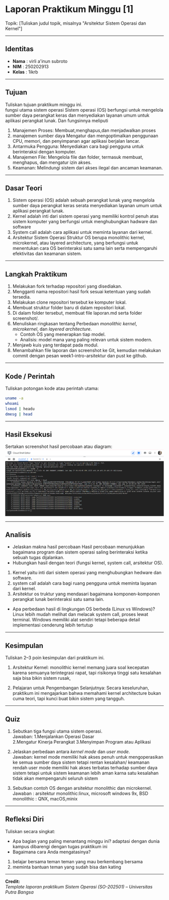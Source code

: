 
# Laporan Praktikum Minggu [1]
Topik: [Tuliskan judul topik, misalnya "Arsitektur Sistem Operasi dan Kernel"]

---

## Identitas
- **Nama**  : virli a'inun subroto
- **NIM**   : 250202913 
- **Kelas** : 1ikrb

---

## Tujuan
Tuliskan tujuan praktikum minggu ini.  
fungsi utama sistem operasi
Sistem operasi (OS) berfungsi untuk mengelola sumber daya perangkat keras dan menyediakan layanan umum untuk aplikasi perangkat lunak.
Dan fungsinnya meliputi
1. Manajemen Proses: Membuat,menghapus,dan menjadwalkan proses
2. manajemen sumber daya 
   Mengatur dan mengoptimalkan penggunaan CPU, memori, dan penyimpanan agar aplikasi berjalan lancar.
3. Antarmuka Pengguna:
   Menyediakan cara bagi pengguna untuk berinteraksi dengan komputer.
4. Manajemen File:
   Mengelola file dan folder, termasuk membuat, menghapus, dan mengatur izin akses.
5. Keamanan:
   Melindungi sistem dari akses ilegal dan ancaman keamanan. 


---

## Dasar Teori
1. Sistem operasi (OS) adalah sebuah perangkat lunak yang mengelola sumber daya perangkat keras serata menyediakan layanan umum untuk aplikasi perangkat lunak.
2. Kernel adalah inti dari sistem operasi yang memiliki kontrol penuh atas sistem komputer yang berfungsi untuk menghubungkan hadware dan software
3. System call adalah cara aplikasi untuk meminta layanan dari kernel.
4. Arsitektur Sistem Operasi
Struktur OS berupa monolithic kernel, microkernel, atau layered architecture, yang berfungsi untuk menentukan cara OS berinteraksi satu sama lain serta mempengaruhi efektivitas dan keamanan sistem.


---

## Langkah Praktikum
1. Melakukan fork terhadap repositori yang disediakan.
2. Mengganti nama repositori hasil fork sesuai ketentuan yang sudah tersedia.
3. Melakukan clone repositori tersebut ke komputer lokal.
4. Membuat struktur folder baru di dalam repositori lokal.
5. Di dalam folder tersebut, membuat file laporan.md serta folder screenshot/.
6. Menuliskan ringkasan tentang Perbedaan *monolithic kernel*, *microkernel*, dan *layered architecture*.
   - Contoh OS yang menerapkan tiap model.
   - Analisis: model mana yang paling relevan untuk sistem modern.  
7. Menjawb kuis yang terdapat pada modul.
8. Menambahkan file laporan dan screenshot ke Git, kemudian melakukan commit dengan pesan week1-intro-arsitektur dan pust ke github.
---

## Kode / Perintah
Tuliskan potongan kode atau perintah utama:
```bash
uname -a
whoami
lsmod | headu
dmesg | head
```

---

## Hasil Eksekusi
Sertakan screenshot hasil percobaan atau diagram:
![Screenshot hasil](./screenshots/linux-1.png
)

---

## Analisis
- Jelaskan makna hasil percobaan
Hasil percobaan menunjukkan bagaimana program dan sistem operasi saling berinteraksi ketika sebuah tugas dijalankan.
- Hubungkan hasil dengan teori (fungsi kernel, system call, arsitektur OS).  
1. Kernel yaitu inti dari sistem operasi yang menghubungkan hedware dan software.
2. system call adalah cara bagi ruang pengguna untuk meminta layanan dari kernel.
3. Arsitektur os truktur yang mendasari bagaimana komponen-komponen perangkat lunak berinteraksi satu sama lain.

- Apa perbedaan hasil di lingkungan OS berbeda (Linux vs Windows)?  
Linux lebih mudah melihat dan melacak system call, proses lewat terminal.
Windows memiliki alat sendiri tetapi beberapa detail implementasi cenderung lebih tertutup
---

## Kesimpulan
Tuliskan 2–3 poin kesimpulan dari praktikum ini.
 1. Arsitektur Kernel: monolithic kernel memang juara soal kecepatan karena semuanya terintegrasi rapat, tapi risikonya tinggi satu kesalahan saja bisa bikin sistem rusak,
 
 2. Pelajaran untuk Pengembangan Selanjutnya: Secara keseluruhan, praktikum ini mengajarkan bahwa memahami kernel architecture bukan cuma teori, tapi kunci buat bikin sistem yang tangguh. 
---

## Quiz
1. Sebutkan tiga fungsi utama sistem operasi.  
   Jawaban:  1.Menjalankan Operasi Dasar  
             2.Mengatur Kinerja Perangkat
             3.Menyimpan Program atau Aplikasi

2. Jelaskan perbedaan antara *kernel mode* dan *user mode*.  
   Jawaban: kernel mode
               memiliki hak akses penuh untuk mengoperasikan ke semua sumber daya sistem tetapi rentan kesalahan/ keamanan rendah
            user mode 
                memiliki hak akses terbatas terhadap sumber daya sistem tetapi untuk sistem keamanan lebih aman karna satu kesalahan tidak akan mempengaruhi seluruh sistem
3. Sebutkan contoh OS dengan arsitektur monolithic dan 
    microkernel.  
   Jawaban :
         arsitektur monolithic:linux, microsoft windows 9x, BSD
         monolithic           : QNX, macOS,minix
---

## Refleksi Diri
Tuliskan secara singkat:
- Apa bagian yang paling menantang minggu ini? 
 adaptasi dengan dunia kampus dibarengi dengan tugas praktikum ini 
- Bagaimana cara Anda mengatasinya? 
1. belajar bersama teman teman yang mau berkembang bersama
2. meminta bantuan teman yang sudah bisa dan kating

---

**Credit:**  
_Template laporan praktikum Sistem Operasi (SO-202501) – Universitas Putra Bangsa_
